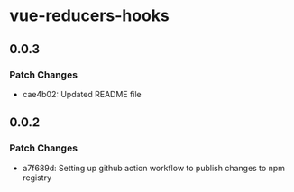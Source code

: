 # vue-reducers-hooks

## 0.0.3

### Patch Changes

- cae4b02: Updated README file

## 0.0.2

### Patch Changes

- a7f689d: Setting up github action workflow to publish changes to npm registry
